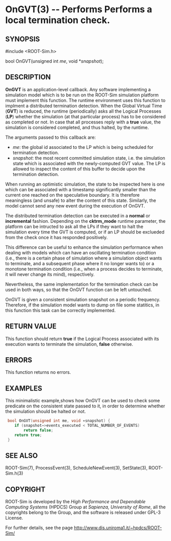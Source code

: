 OnGVT(3) -- Performs Performs a local termination check.
========================================================


## SYNOPSIS

 #include <ROOT-Sim.h>

 bool OnGVT(unsigned int _me_, void *_snapshot_);

## DESCRIPTION

**OnGVT** is an application-level callback. Any software implementing a simulation model which is
to be run on the ROOT-Sim simulation platform must implement this function.
The runtime environment uses this function to implment a distributed termination detection.
When the Global Virtual Time (**GVT**) is reduced, the runtime (periodically) asks all the Logical Processes
(**LP**) whether the simulation (at that particular process) has to be considered as completed
or not.
In case that all processes reply with a **true** value, the simulation is considered completed, and
thus halted, by the runtime.

The arguments passed to this callback are:

* _me_: the global id associated to the LP which is being scheduled for termination detection.
* _snapshot_: the most recent committed simulation state, i.e. the simulation state which is associated
  with the newly-computed GVT value. The LP is allowed to inspect the content of this buffer to decide upon
  the termination detection.

When running an optimistic simulation, the state to be inspected here is one which can be associated with
a timestamp significantly smaller than the current one reached on the speculative boundary.
It is therefore meaningless (and unsafe) to alter the content of this state.
Similarly, the model cannot send any new event during the execution of OnGVT.

The distributed termination detection can be executed in a **normal** or **incremental** fashion.
Depending on the **cktrm_mode** runtime parameter, the platform can be intructed to ask all the LPs
if they want to halt the simulation every time the GVT is computed, or if an LP should be exclueded
from the check once it has responded positively.

This difference can be useful to enhance the simulation performance when dealing with models which can
have an oscillating termination condition (i.e., there is a certain phase of simulation where a simulation
object wants to terminate, and a subsequent phase where it no longer wants to) or a monotone termination
condition (i.e., when a process decides to terminate, it will never change its mind), respectively.

Nevertheless, the same implementation for the termination check can be used in both ways, so that
the OnGVT function can be left untouched.

OnGVT is given a consistent simulation snapshot on a periodic frequency. Therefore, if the simulation
model wants to dump on file some statitics, in this function this task can be correctly implemented.

## RETURN VALUE

This function should return **true** if the Logical Process associated with its execution wants
to terminate the simulation, **false** otherwise.

## ERRORS

This function returns no errors.

## EXAMPLES

This minimalistic example,shows how OnGVT can be used to check some predicate on the consistent
state passed to it, in order to determine whether the simulation should be halted or not.

```C
 bool OnGVT(unsigned int me, void ∗snapshot) { 
	if (snapshot−>events_executed < TOTAL_NUMBER_OF_EVENTS)
		return false;
	return true;
 }
```

## SEE ALSO

ROOT-Sim(7), ProcessEvent(3), ScheduleNewEvent(3), SetState(3), ROOT-Sim.h(3)

## COPYRIGHT
ROOT-Sim is developed by the _High Performance and Dependable Computing Systems_ (HPDCS) Group at
_Sapienza, University of Rome_, all the copyrights belong to the Group, and the software is released
under GPL-3 License.

For further details, see the page http://www.dis.uniroma1.it/~hpdcs/ROOT-Sim/
